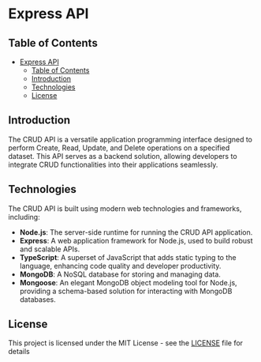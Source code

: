 # Express API

## Table of Contents

- [Express API](#express-api)
  - [Table of Contents](#table-of-contents)
  - [Introduction](#introduction)
  - [Technologies](#technologies)
  - [License](#license)

## Introduction

The CRUD API is a versatile application programming interface designed to perform Create, Read, Update, and Delete operations on a specified dataset. This API serves as a backend solution, allowing developers to integrate CRUD functionalities into their applications seamlessly.

## Technologies

The CRUD API is built using modern web technologies and frameworks, including:

- **Node.js**: The server-side runtime for running the CRUD API application.
- **Express**: A web application framework for Node.js, used to build robust and scalable APIs.
- **TypeScript**: A superset of JavaScript that adds static typing to the language, enhancing code quality and developer productivity.
- **MongoDB**: A NoSQL database for storing and managing data.
- **Mongoose**: An elegant MongoDB object modeling tool for Node.js, providing a schema-based solution for interacting with MongoDB databases.

## License

This project is licensed under the MIT License - see the [LICENSE](LICENSE) file for details
